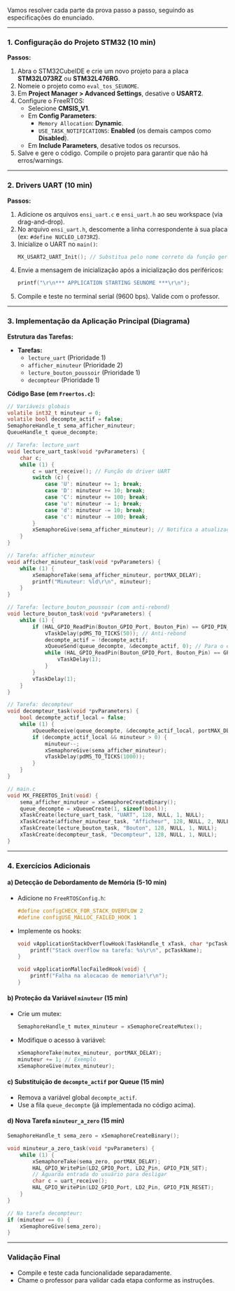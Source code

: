 Vamos resolver cada parte da prova passo a passo, seguindo as especificações do enunciado.

---

### **1. Configuração do Projeto STM32 (10 min)**
**Passos:**
1. Abra o STM32CubeIDE e crie um novo projeto para a placa **STM32L073RZ** ou **STM32L476RG**.
2. Nomeie o projeto como `eval_tos_SEUNOME`.
3. Em **Project Manager > Advanced Settings**, desative o **USART2**.
4. Configure o FreeRTOS:
   - Selecione **CMSIS_V1**.
   - Em **Config Parameters**:
     - `Memory Allocation`: **Dynamic**.
     - `USE_TASK_NOTIFICATIONS`: **Enabled** (os demais campos como **Disabled**).
   - Em **Include Parameters**, desative todos os recursos.
5. Salve e gere o código. Compile o projeto para garantir que não há erros/warnings.

---

### **2. Drivers UART (10 min)**
**Passos:**
1. Adicione os arquivos `ensi_uart.c` e `ensi_uart.h` ao seu workspace (via drag-and-drop).
2. No arquivo `ensi_uart.h`, descomente a linha correspondente à sua placa (ex: `#define NUCLEO_L073RZ`).
3. Inicialize o UART no `main()`:
   ```c
   MX_USART2_UART_Init(); // Substitua pelo nome correto da função gerada pelo CubeMX
   ```
4. Envie a mensagem de inicialização após a inicialização dos periféricos:
   ```c
   printf("\r\n*** APPLICATION STARTING SEUNOME ***\r\n");
   ```
5. Compile e teste no terminal serial (9600 bps). Valide com o professor.

---

### **3. Implementação da Aplicação Principal (Diagrama)**
**Estrutura das Tarefas:**
- **Tarefas:**
  - `lecture_uart` (Prioridade 1)
  - `afficher_minuteur` (Prioridade 2)
  - `lecture_bouton_poussoir` (Prioridade 1)
  - `decompteur` (Prioridade 1)

**Código Base (em `Freertos.c`):**
```c
// Variáveis globais
volatile int32_t minuteur = 0;
volatile bool decompte_actif = false;
SemaphoreHandle_t sema_afficher_minuteur;
QueueHandle_t queue_decompte;

// Tarefa: lecture_uart
void lecture_uart_task(void *pvParameters) {
    char c;
    while (1) {
        c = uart_receive(); // Função do driver UART
        switch (c) {
            case 'U': minuteur += 1; break;
            case 'D': minuteur += 10; break;
            case 'C': minuteur += 100; break;
            case 'u': minuteur -= 1; break;
            case 'd': minuteur -= 10; break;
            case 'c': minuteur -= 100; break;
        }
        xSemaphoreGive(sema_afficher_minuteur); // Notifica a atualização
    }
}

// Tarefa: afficher_minuteur
void afficher_minuteur_task(void *pvParameters) {
    while (1) {
        xSemaphoreTake(sema_afficher_minuteur, portMAX_DELAY);
        printf("Minuteur: %ld\r\n", minuteur);
    }
}

// Tarefa: lecture_bouton_poussoir (com anti-rebond)
void lecture_bouton_task(void *pvParameters) {
    while (1) {
        if (HAL_GPIO_ReadPin(Bouton_GPIO_Port, Bouton_Pin) == GPIO_PIN_SET) {
            vTaskDelay(pdMS_TO_TICKS(50)); // Anti-rebond
            decompte_actif = !decompte_actif;
            xQueueSend(queue_decompte, &decompte_actif, 0); // Para o exercício adicional
            while (HAL_GPIO_ReadPin(Bouton_GPIO_Port, Bouton_Pin) == GPIO_PIN_SET) {
                vTaskDelay(1);
            }
        }
        vTaskDelay(1);
    }
}

// Tarefa: decompteur
void decompteur_task(void *pvParameters) {
    bool decompte_actif_local = false;
    while (1) {
        xQueueReceive(queue_decompte, &decompte_actif_local, portMAX_DELAY);
        if (decompte_actif_local && minuteur > 0) {
            minuteur--;
            xSemaphoreGive(sema_afficher_minuteur);
            vTaskDelay(pdMS_TO_TICKS(1000));
        }
    }
}

// main.c
void MX_FREERTOS_Init(void) {
    sema_afficher_minuteur = xSemaphoreCreateBinary();
    queue_decompte = xQueueCreate(1, sizeof(bool));
    xTaskCreate(lecture_uart_task, "UART", 128, NULL, 1, NULL);
    xTaskCreate(afficher_minuteur_task, "Afficheur", 128, NULL, 2, NULL);
    xTaskCreate(lecture_bouton_task, "Bouton", 128, NULL, 1, NULL);
    xTaskCreate(decompteur_task, "Decompteur", 128, NULL, 1, NULL);
}
```

---

### **4. Exercícios Adicionais**
#### **a) Detecção de Debordamento de Memória (5-10 min)**
- Adicione no `FreeRTOSConfig.h`:
  ```c
  #define configCHECK_FOR_STACK_OVERFLOW 2
  #define configUSE_MALLOC_FAILED_HOOK 1
  ```
- Implemente os hooks:
  ```c
  void vApplicationStackOverflowHook(TaskHandle_t xTask, char *pcTaskName) {
      printf("Stack overflow na tarefa: %s\r\n", pcTaskName);
  }

  void vApplicationMallocFailedHook(void) {
      printf("Falha na alocacao de memoria!\r\n");
  }
  ```

#### **b) Proteção da Variável `minuteur` (15 min)**
- Crie um mutex:
  ```c
  SemaphoreHandle_t mutex_minuteur = xSemaphoreCreateMutex();
  ```
- Modifique o acesso à variável:
  ```c
  xSemaphoreTake(mutex_minuteur, portMAX_DELAY);
  minuteur += 1; // Exemplo
  xSemaphoreGive(mutex_minuteur);
  ```

#### **c) Substituição de `decompte_actif` por Queue (15 min)**
- Remova a variável global `decompte_actif`.
- Use a fila `queue_decompte` (já implementada no código acima).

#### **d) Nova Tarefa `minuteur_a_zero` (15 min)**
```c
SemaphoreHandle_t sema_zero = xSemaphoreCreateBinary();

void minuteur_a_zero_task(void *pvParameters) {
    while (1) {
        xSemaphoreTake(sema_zero, portMAX_DELAY);
        HAL_GPIO_WritePin(LD2_GPIO_Port, LD2_Pin, GPIO_PIN_SET);
        // Aguarda entrada do usuário para desligar
        char c = uart_receive();
        HAL_GPIO_WritePin(LD2_GPIO_Port, LD2_Pin, GPIO_PIN_RESET);
    }
}

// Na tarefa decompteur:
if (minuteur == 0) {
    xSemaphoreGive(sema_zero);
}
```

---

### **Validação Final**
- Compile e teste cada funcionalidade separadamente.
- Chame o professor para validar cada etapa conforme as instruções.
